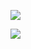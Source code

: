 ![](https://github-readme-stats.vercel.app/api/top-langs/?username=Qadeer1813&layout=compact)

![](https://github-readme-stats.vercel.app/api/pin/?username=Triple-B-Org&repo=Garage-System-Website&show_owner=true)

